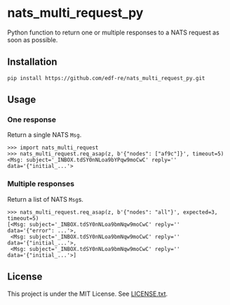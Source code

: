 # nats_multi_request_py

Python function to return one or multiple responses to a NATS request as soon as possible.

## Installation

```
pip install https://github.com/edf-re/nats_multi_request_py.git
```

## Usage

### One response

Return a single NATS `Msg`.

```
>>> import nats_multi_request
>>> nats_multi_request.req_asap(z, b'{"nodes": ["af9c"]}', timeout=5)
<Msg: subject='_INBOX.tdSY0nNLoa9bYPqw9moCwC' reply='' data='{"initial_...'>
```

### Multiple responses

Return a list of NATS `Msg`s.

```
>>> nats_multi_request.req_asap(z, b'{"nodes": "all"}', expected=3, timeout=5)
[<Msg: subject='_INBOX.tdSY0nNLoa9bmNqw9moCwC' reply='' data='{"error": ...'>,
 <Msg: subject='_INBOX.tdSY0nNLoa9bmNqw9moCwC' reply='' data='{"initial_...'>,
 <Msg: subject='_INBOX.tdSY0nNLoa9bmNqw9moCwC' reply='' data='{"initial_...'>]
```

## License

This project is under the MIT License. See [LICENSE.txt](./LICENSE.txt).
